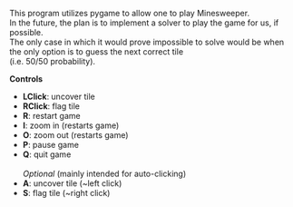 This program utilizes pygame to allow one to play Minesweeper.<br/>
In the future, the plan is to implement a solver to play the game for us, if possible.<br/>
The only case in which it would prove impossible to solve would be when the only option is to guess the next correct tile<br/> (i.e. 50/50 probability).<br/>

**Controls**
* **LClick**: uncover tile
* **RClick**: flag tile
* **R**: restart game
* **I**: zoom in (restarts game)
* **O**: zoom out (restarts game)
* **P**: pause game
* **Q**: quit game<br/><br/>
*Optional* (mainly intended for auto-clicking)<br/>
* **A**: uncover tile (~left click)
* **S**: flag tile (~right click)